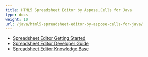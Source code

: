 ```yaml
---
title: HTML5 Spreadsheet Editor by Aspose.Cells for Java
type: docs
weight: 10
url: /java/html5-spreadsheet-editor-by-aspose-cells-for-java/
---
```


- [Spreadsheet Editor Getting Started](/cells/java/spreadsheet-editor-getting-started/)
- [Spreadsheet Editor Developer Guide](/cells/java/spreadsheet-editor-developer-guide/)
- [Spreadsheet Editor Knowledge Base](/cells/java/spreadsheet-editor-knowledge-base/)
